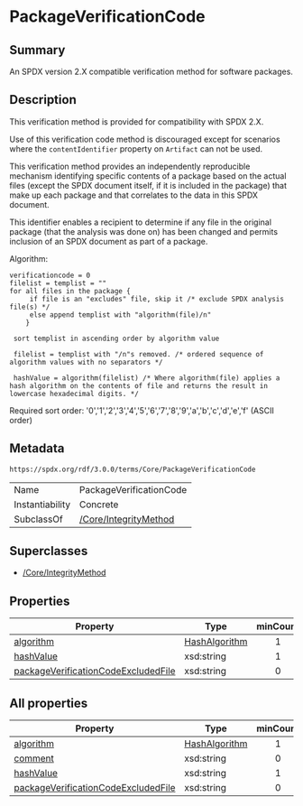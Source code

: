 <!-- Automatically generated by spec-parser v2.3.0 on 2024-07-09T12:43:38.633388+00:00 -->
<!-- SPDX-License-Identifier: Community-Spec-1.0 -->

# PackageVerificationCode

## Summary

An SPDX version 2.X compatible verification method for software packages.


## Description

This verification method is provided for compatibility with SPDX 2.X.

Use of this verification code method is discouraged except for scenarios where the `contentIdentifier` property on `Artifact` can not be used.

This verification method provides an independently reproducible mechanism identifying specific contents of a package based on the actual files (except the SPDX document itself, if it is included in the package) that make up each package and that correlates to the data in this SPDX document.

This identifier enables a recipient to determine if any file in the original package (that the analysis was done on) has been changed and permits inclusion of an SPDX document as part of a package.

Algorithm:

    verificationcode = 0
    filelist = templist = ""
    for all files in the package {
         if file is an "excludes" file, skip it /* exclude SPDX analysis file(s) */
         else append templist with "algorithm(file)/n"
        }
        
     sort templist in ascending order by algorithm value
     
     filelist = templist with "/n"s removed. /* ordered sequence of algorithm values with no separators */
     
     hashValue = algorithm(filelist) /* Where algorithm(file) applies a hash algorithm on the contents of file and returns the result in lowercase hexadecimal digits. */

Required sort order: '0','1','2','3','4','5','6','7','8','9','a','b','c','d','e','f' (ASCII order)


## Metadata

`https://spdx.org/rdf/3.0.0/terms/Core/PackageVerificationCode`


| | |
|---|---|
| Name | PackageVerificationCode |
| Instantiability | Concrete |
| SubclassOf | [/Core/IntegrityMethod](../../Core/Classes/IntegrityMethod.md) |


## Superclasses

* [/Core/IntegrityMethod](../../Core/Classes/IntegrityMethod.md)




## Properties

| Property | Type | minCount | maxCount |
|---|---|:---:|:---:|
| [algorithm](../Properties/algorithm.md) | [HashAlgorithm](../Vocabularies/HashAlgorithm.md) | 1 | 1 |
| [hashValue](../Properties/hashValue.md) | xsd:string | 1 | 1 |
| [packageVerificationCodeExcludedFile](../Properties/packageVerificationCodeExcludedFile.md) | xsd:string | 0 | * |



## All properties

| Property | Type | minCount | maxCount |
|---|---|:---:|:---:|
| [algorithm](../../Core/Properties/algorithm.md) | [HashAlgorithm](../../Core/Vocabularies/HashAlgorithm.md) | 1 | 1 |
| [comment](../../Core/Properties/comment.md) | xsd:string | 0 | 1 |
| [hashValue](../../Core/Properties/hashValue.md) | xsd:string | 1 | 1 |
| [packageVerificationCodeExcludedFile](../../Core/Properties/packageVerificationCodeExcludedFile.md) | xsd:string | 0 | * |




